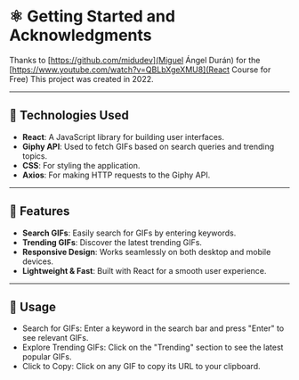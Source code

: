 # ⚛️ Getting Started and Acknowledgments
Thanks to [https://github.com/midudev](Miguel Ángel Durán) for the [https://www.youtube.com/watch?v=QBLbXgeXMU8](React Course for Free)
This project was created in 2022.

---

## 🔧 Technologies Used

 - **React**: A JavaScript library for building user interfaces.
 - **Giphy API**: Used to fetch GIFs based on search queries and trending topics.
 - **CSS**: For styling the application.
 - **Axios**: For making HTTP requests to the Giphy API.

---

## 🌟 Features

- **Search GIFs**: Easily search for GIFs by entering keywords.
- **Trending GIFs**: Discover the latest trending GIFs.
- **Responsive Design**: Works seamlessly on both desktop and mobile devices.
- **Lightweight & Fast**: Built with React for a smooth user experience.

---

## 🚀 Usage
- Search for GIFs: Enter a keyword in the search bar and press "Enter" to see relevant GIFs.
- Explore Trending GIFs: Click on the "Trending" section to see the latest popular GIFs.
- Click to Copy: Click on any GIF to copy its URL to your clipboard.
